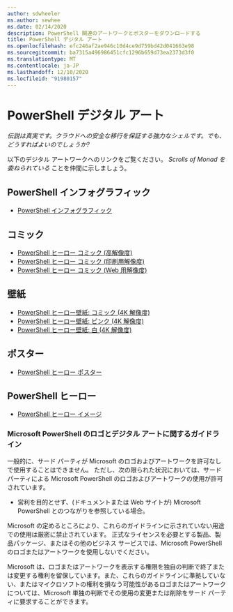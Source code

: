 ```yaml
---
author: sdwheeler
ms.author: sewhee
ms.date: 02/14/2020
description: PowerShell 関連のアートワークとポスターをダウンロードする
title: PowerShell デジタル アート
ms.openlocfilehash: efc246af2ae946c10d4ce9d759bd42d041663e98
ms.sourcegitcommit: ba7315a496986451cfc1296b659d73ea2373d3f0
ms.translationtype: MT
ms.contentlocale: ja-JP
ms.lasthandoff: 12/10/2020
ms.locfileid: "91980157"
---
```

# <a name="powershell-digital-art"></a>PowerShell デジタル アート

*伝説は真実です。クラウドへの安全な移行を保証する強力なシェルです。でも、どうすればよいのでしょうか?*

以下のデジタル アートワークへのリンクをご覧ください。 *Scrolls of Monad を委ねられている* ことを仲間に示しましょう。

## <a name="powershell-infographic"></a>PowerShell インフォグラフィック

- [PowerShell インフォグラフィック](https://github.com/MicrosoftDocs/PowerShell-Docs/blob/staging/assets/PowerShell_7_Infographic.pdf)

## <a name="comic"></a>コミック

- [PowerShell ヒーロー コミック (高解像度)](https://aka.ms/powershellherocomic_highres)
- [PowerShell ヒーロー コミック (印刷用解像度)](https://aka.ms/powershellherocomic_print)
- [PowerShell ヒーロー コミック (Web 用解像度)](https://aka.ms/powershellherocomic_web)

## <a name="wallpaper"></a>壁紙

- [PowerShell ヒーロー壁紙: コミック (4K 解像度)](https://aka.ms/powershellherowallpaper)
- [PowerShell ヒーロー壁紙: ピンク (4K 解像度)](https://aka.ms/powershellherowallpaper1)
- [PowerShell ヒーロー壁紙: 白 (4K 解像度)](https://aka.ms/powershellherowallpaper2)

## <a name="poster"></a>ポスター

- [PowerShell ヒーロー ポスター](https://aka.ms/powershellheroposter)

## <a name="powershell-hero"></a>PowerShell ヒーロー

- [PowerShell ヒーロー イメージ](https://aka.ms/powershellhero)

### <a name="microsoft-powershell-logo-and-digital-art-guidelines"></a>Microsoft PowerShell のロゴとデジタル アートに関するガイドライン

一般的に、サード パーティが Microsoft のロゴおよびアートワークを許可なしで使用することはできません。 ただし、次の限られた状況においては、サード パーティによる Microsoft PowerShell のロゴおよびアートワークの使用が許可されています。

- 営利を目的とせず、(ドキュメントまたは Web サイトが) Microsoft PowerShell とのつながりを参照している場合。

Microsoft の定めるところにより、これらのガイドラインに示されていない用途での使用は厳密に禁止されています。 正式なライセンスを必要とする製品、製品パッケージ、またはその他のビジネス サービスでは、Microsoft PowerShell のロゴまたはアートワークを使用しないでください。

Microsoft は、ロゴまたはアートワークを表示する権限を独自の判断で終了または変更する権利を留保しています。また、これらのガイドラインに準拠していない、またはマイクロソフトの権利を損なう可能性があるロゴまたはアートワークについては、Microsoft 単独の判断でその使用の変更または削除をサード パーティに要求することができます。
